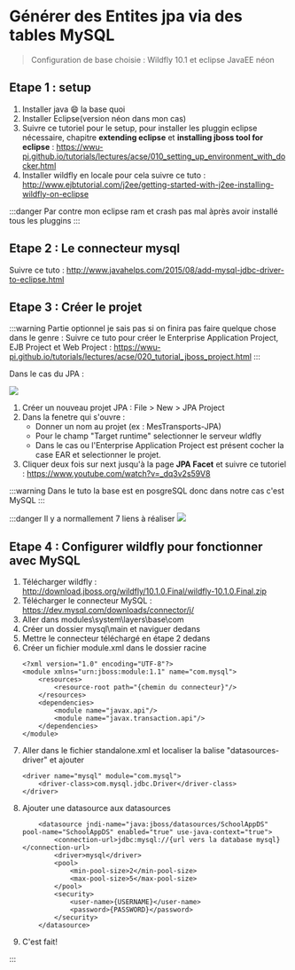 # Générer des Entites jpa via des tables MySQL 

> Configuration de base choisie : Wildfly 10.1 et eclipse JavaEE néon 

## Etape 1 : setup

1. Installer java :smile: la base quoi
2. Installer Eclipse(version néon dans mon cas)
3. Suivre ce tutoriel pour le setup, pour installer les pluggin eclipse nécessaire, chapitre **extending eclipse** et **installing jboss tool for eclipse** :  https://wwu-pi.github.io/tutorials/lectures/acse/010_setting_up_environment_with_docker.html 
4. Installer wildfly en locale pour cela suivre ce tuto : http://www.ejbtutorial.com/j2ee/getting-started-with-j2ee-installing-wildfly-on-eclipse 

:::danger
Par contre mon eclipse ram et crash pas mal àprès avoir installé tous les pluggins
:::

## Etape 2 : Le connecteur mysql  

Suivre ce tuto : http://www.javahelps.com/2015/08/add-mysql-jdbc-driver-to-eclipse.html

## Etape 3 : Créer le projet

:::warning
Partie optionnel je sais pas si on finira pas faire quelque chose dans le genre :
Suivre ce tuto pour créer le Enterprise Application Project, EJB Project et Web Project : https://wwu-pi.github.io/tutorials/lectures/acse/020_tutorial_jboss_project.html
:::

Dans le cas du JPA : 

![](https://i.imgur.com/WLSO7K8.png)


1. Créer un nouveau projet JPA : File > New > JPA Project 
2. Dans la fenetre qui s'ouvre :
    * Donner un nom au projet (ex : MesTransports-JPA)
    * Pour le champ "Target runtime" selectionner le serveur wldfly
    * Dans le cas ou l'Enterprise Application Project est présent cocher la case EAR et selectionner le projet. 
3. Cliquer deux fois sur next jusqu'à la page **JPA Facet** et suivre ce tutoriel : https://www.youtube.com/watch?v=_dq3v2s59V8

:::warning
Dans le tuto la base est en posgreSQL donc dans notre cas c'est MySQL
:::

:::danger
Il y a normallement 7 liens à réaliser 
![](https://i.imgur.com/WpmncVh.png)

## Etape 4 : Configurer wildfly pour fonctionner avec MySQL

1. Télécharger wildfly : http://download.jboss.org/wildfly/10.1.0.Final/wildfly-10.1.0.Final.zip
2. Télécharger le connecteur MySQL : https://dev.mysql.com/downloads/connector/j/
3. Aller dans modules\system\layers\base\com
4. Créer un dossier mysql\main et naviguer dedans
5. Mettre le connecteur téléchargé en étape 2 dedans
6. Créer un fichier module.xml dans le dossier racine 
    ```
    <?xml version="1.0" encoding="UTF-8"?>
    <module xmlns="urn:jboss:module:1.1" name="com.mysql">
        <resources>
            <resource-root path="{chemin du connecteur}"/>              
        </resources>
        <dependencies>
            <module name="javax.api"/>
            <module name="javax.transaction.api"/>
        </dependencies>
    </module>
    ```
7. Aller dans le fichier standalone.xml et localiser la balise "datasources-driver" et ajouter 
    ```
    <driver name="mysql" module="com.mysql">
        <driver-class>com.mysql.jdbc.Driver</driver-class>
    </driver>
    ```
 8. Ajouter une datasource aux datasources
    ```
        <datasource jndi-name="java:jboss/datasources/SchoolAppDS" pool-name="SchoolAppDS" enabled="true" use-java-context="true">
            <connection-url>jdbc:mysql://{url vers la database mysql}</connection-url>
            <driver>mysql</driver>
            <pool>
                <min-pool-size>2</min-pool-size>
                <max-pool-size>5</max-pool-size>
            </pool>
            <security>
                <user-name>{USERNAME}</user-name>
                <password>{PASSWORD}</password>
            </security>
        </datasource>
    ```
9. C'est fait!

:::
    
